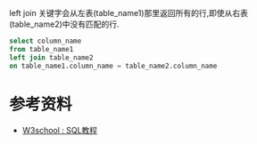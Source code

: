 left join 关键字会从左表(table_name1)那里返回所有的行,即使从右表(table_name2)中没有匹配的行.
```sql
select column_name
from table_name1
left join table_name2
on table_name1.column_name = table_name2.column_name
```


# 参考资料
- [W3school : SQL教程](http://www.w3school.com.cn/sql/index.asp)